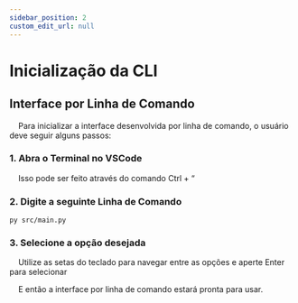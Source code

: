 ```yaml
---
sidebar_position: 2
custom_edit_url: null
---
```


# Inicialização da CLI

## Interface por Linha de Comando

&nbsp;&nbsp;&nbsp;&nbsp;Para inicializar a interface desenvolvida por linha de comando, o usuário deve seguir alguns passos:

### 1. Abra o Terminal no VSCode

&nbsp;&nbsp;&nbsp;&nbsp;Isso pode ser feito através do comando Ctrl + “

### 2. Digite a seguinte Linha de Comando

<code>py src/main.py</code>

### 3. Selecione a opção desejada

&nbsp;&nbsp;&nbsp;&nbsp;Utilize as setas do teclado para navegar entre as opções e aperte Enter para selecionar

&nbsp;&nbsp;&nbsp;&nbsp;E então a interface por linha de comando estará pronta para usar.
